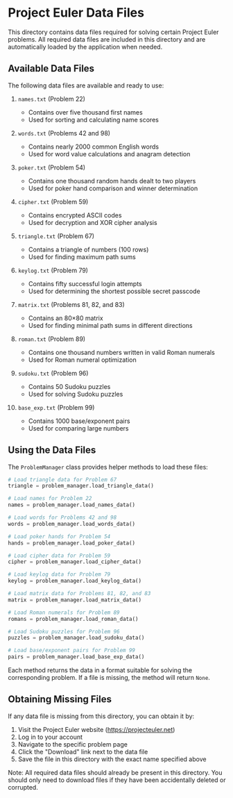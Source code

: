 # Project Euler Data Files

This directory contains data files required for solving certain Project Euler problems. All required data files are included in this directory and are automatically loaded by the application when needed.

## Available Data Files

The following data files are available and ready to use:

1. `names.txt` (Problem 22)
   - Contains over five thousand first names
   - Used for sorting and calculating name scores

2. `words.txt` (Problems 42 and 98)
   - Contains nearly 2000 common English words
   - Used for word value calculations and anagram detection

3. `poker.txt` (Problem 54)
   - Contains one thousand random hands dealt to two players
   - Used for poker hand comparison and winner determination

4. `cipher.txt` (Problem 59)
   - Contains encrypted ASCII codes
   - Used for decryption and XOR cipher analysis

5. `triangle.txt` (Problem 67)
   - Contains a triangle of numbers (100 rows)
   - Used for finding maximum path sums

6. `keylog.txt` (Problem 79)
   - Contains fifty successful login attempts
   - Used for determining the shortest possible secret passcode

7. `matrix.txt` (Problems 81, 82, and 83)
   - Contains an 80×80 matrix
   - Used for finding minimal path sums in different directions

8. `roman.txt` (Problem 89)
   - Contains one thousand numbers written in valid Roman numerals
   - Used for Roman numeral optimization

9. `sudoku.txt` (Problem 96)
   - Contains 50 Sudoku puzzles
   - Used for solving Sudoku puzzles

10. `base_exp.txt` (Problem 99)
    - Contains 1000 base/exponent pairs
    - Used for comparing large numbers

## Using the Data Files

The `ProblemManager` class provides helper methods to load these files:

```python
# Load triangle data for Problem 67
triangle = problem_manager.load_triangle_data()

# Load names for Problem 22
names = problem_manager.load_names_data()

# Load words for Problems 42 and 98
words = problem_manager.load_words_data()

# Load poker hands for Problem 54
hands = problem_manager.load_poker_data()

# Load cipher data for Problem 59
cipher = problem_manager.load_cipher_data()

# Load keylog data for Problem 79
keylog = problem_manager.load_keylog_data()

# Load matrix data for Problems 81, 82, and 83
matrix = problem_manager.load_matrix_data()

# Load Roman numerals for Problem 89
romans = problem_manager.load_roman_data()

# Load Sudoku puzzles for Problem 96
puzzles = problem_manager.load_sudoku_data()

# Load base/exponent pairs for Problem 99
pairs = problem_manager.load_base_exp_data()
```

Each method returns the data in a format suitable for solving the corresponding problem. If a file is missing, the method will return `None`.

## Obtaining Missing Files

If any data file is missing from this directory, you can obtain it by:

1. Visit the Project Euler website (https://projecteuler.net)
2. Log in to your account
3. Navigate to the specific problem page
4. Click the "Download" link next to the data file
5. Save the file in this directory with the exact name specified above

Note: All required data files should already be present in this directory. You should only need to download files if they have been accidentally deleted or corrupted. 